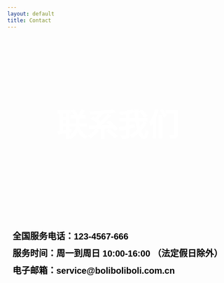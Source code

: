 ```yaml
---
layout: default
title: Contact
---
```


<html lang="en">
<head>
  <meta charset="utf-8"> 
  <meta name="viewport" content="width=device-width, initial-scale=1">
  <title>联系我们</title>
  <style>
    body {
      background-image: url('https://img2.imgtp.com/2024/05/16/wQGOIc3P.jpg');
      background-repeat: no-repeat;
      background-size: contain;
      background-attachment: fixed;
    }
    h1 {
      font-family: '黑体', sans-serif;
      font-size: 70px;
      color: #FFFFFF;
      text-align: center;
      margin-top: 160px; /* 将距离顶部的距离设置为160px */
    }
    .contact-info {
      position: absolute;
      top: 15cm; /* 将距离页面顶部的距离设置为15厘米 */
      left: 50%; /* 居中 */
      transform: translateX(-50%); /* 居中 */
      text-align: left; /* 左对齐 */
    }
    h3 {
      font-family: '黑体', sans-serif;
      font-size: 20px;
      color: #000000;
      margin: 10px 0; /* 设置上下间距 */
    }
  </style>
</head>
<body>
  <h1>联系我们</h1>
  <div class="contact-info">
    <h3>全国服务电话：123-4567-666</h3>  
    <h3>服务时间：周一到周日 10:00-16:00 （法定假日除外）</h3>  
    <h3>电子邮箱：service@boliboliboli.com.cn</h3>   
  </div>

